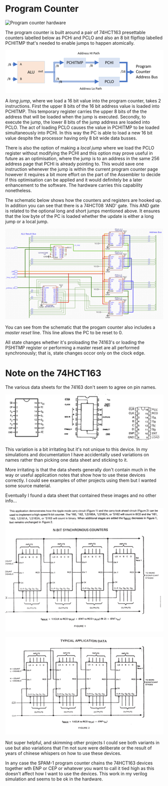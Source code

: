# Program Counter

![Program counter hardware](pc-hardware.png)

The program counter is built around a pair of 74HCT163 presettable counters labelled below as PCHi and PCLO and also an 8 bit flipflop labelled PCHITMP that's needed to enable jumps to happen atomically.

![Program counter paths](program_counter_paths.png)

A _long jump_, where we load a 16 bit value into the program counter, takes 2 instructions. First the upper 8 bits of the 16 bit address value is loaded into PCHITMP. This temporary register carries the upper 8 bits of the the address that will be loaded when the jump is executed. Secondly, to execute the jump, the lower 8 bits of the jump address are loaded into PCLO. The act of loading PCLO causes the value in PCHITMP to be loaded simultaneously into PCHI. In this way the PC is able to load a new 16 bit value despite the processor having only 8 bit wide data busses.

There is also the option of making a _local jump_ where we load the PCLO register without modifying the PCHI and this option may prove useful in future as an optimisation, where the jump is to an address in the same 256 address page that PCHI is already pointing to. This would save one instruction whenever the jump is within the current program counter page however it requires a bit more effort on the part of the Assembler to decide if this optimisation can be applied and it would definitely be a later enhancement to the software. The hardware carries this capability nonetheless.

The schematic below shows how the counters and registers are hooked up. In addition you can see that there is a 74HCT08 'AND' gate. This AND gate is related to the optional long and short jumps mentioned above. It ensures that the low byte of the PC is loaded whether the update is either a long jump or a local jump.

![Program counter schematic](program_counter_schematic.png)

You can see from the schematic that the progam counter also includes a _master reset_ line. This line allows the PC to be reset to 0. 

All state changes whether it's proloading the 74163's or loading the PSHITMP register or performing a master reset are all performed synchronously; that is, state changes occor only on the clock edge.

# Note on the 74HCT163

The various data sheets for the 74163 don't seem to agree on pin names.

![74163 datasheet pinouts](74163_datasheet_pinouts.png)

This variation is a bit irritating but it's not unique to this device. In my simulations and documentation I have accidentally used variations on names rather than picking one data sheet and sticking to it.

More irritating is that the data sheets generally don't contain much in the way or useful application notes that show how to use these devices correctly. I could see examples of other projects using them but I wanted some source material.

Eventually I found a data sheet that contained these images and no other info...

![74163 application note 1](74163_application_note_1.png)

![74163 application note 2](74163_application_note_2.png)

Not super helpful, and skimming other projects I could see both variants in use but also variations that I'm not sure were deliberate or the result of years of chinese whispers on how to use these devices.

In any case the SPAM-1 program counter chains the 74HCT163 devices together wth ENP or CEP or whatever you want to call it tied high as this doesn't affect how I want to use the devices. This work in my verilog simulation and seems to be ok in the hardware.


